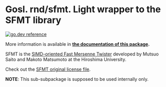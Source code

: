 # Gosl. rnd/sfmt. Light wrapper to the SFMT library

[![go.dev reference](https://img.shields.io/badge/go.dev-reference-007d9c?logo=go&logoColor=white&style=flat-square)](https://pkg.go.dev/github.com/cpmech/gosl/rnd/sfmt)

More information is available in **[the documentation of this package](https://pkg.go.dev/github.com/cpmech/gosl/rnd/sfmt).**

SFMT is the [SIMD-oriented Fast Mersenne
Twister](http://www.math.sci.hiroshima-u.ac.jp/~m-mat/MT/SFMT/) developed by Mutsuo Saito and Makoto
Matsumoto at the Hiroshima University.

Check out the [SFMT original license file](https://github.com/cpmech/gosl/blob/master/rnd/sfmt/LICENSE-SFMT.txt).

**NOTE**: This sub-subpackage is supposed to be used internally only.
